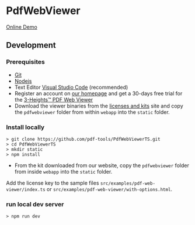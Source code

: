 # PdfWebViewer

[Online Demo](https://www.pdf-tools.com/pdf20/en/products/pdf-rendering/pdf-web-viewer/online-demo/)

## Development

### Prerequisites

- [Git](https://git-scm.com/download/win)
- [Nodejs](https://nodejs.org/)
- Text Editor [Visual Studio Code](https://code.visualstudio.com/) (recommended)
- Register an account on [our homepage](https://www.pdf-tools.com/pdf20/en/products/pdf-rendering/pdf-web-viewer/) and get a 30-days free trial for the [3-Heights™ PDF Web Viewer](https://www.pdf-tools.com/pdf20/en/products/pdf-rendering/pdf-web-viewer/)
- Download the viewer binaries from the [licenses and kits](https://www.pdf-tools.com/pdf20/en/mypdftools/licenses-kits/) site and copy the `pdfwebviewer` folder from within `webapp` into the `static` folder.

### Install locally
```
> git clone https://github.com/pdf-tools/PdfWebViewerTS.git
> cd PdfWebViewerTS
> mkdir static
> npm install
```

- From the kit downloaded from our website, copy the `pdfwebviewer` folder from inside `webapp` into the `static` folder.

Add the license key to the sample files `src/examples/pdf-web-viewer/index.ts` or `src/examples/pdf-web-viewer/with-options.html`.

### run local dev server
```
> npm run dev
```
